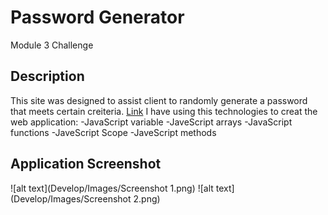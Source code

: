 # Password Generator
Module 3 Challenge
## Description
This site was designed to assist client to randomly generate a password that meets certain creiteria. [Link](https://zhngzh527.github.io/JavaScript-Challenge-Password-Generator/)
I have using this technologies to creat the web application:
-JavaScript variable
-JaveScript arrays
-JavaScript functions
-JaveScript Scope
-JaveScript methods

## Application Screenshot
![alt text](Develop/Images/Screenshot 1.png)
![alt text](Develop/Images/Screenshot 2.png)